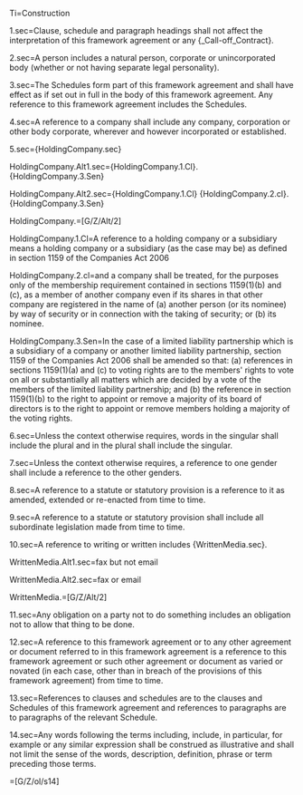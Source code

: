 Ti=Construction

1.sec=Clause, schedule and paragraph headings shall not affect the interpretation of this framework agreement or any {_Call-off_Contract}. 

2.sec=A person includes a natural person, corporate or unincorporated body (whether or not having separate legal personality). 

3.sec=The Schedules form part of this framework agreement and shall have effect as if set out in full in the body of this framework agreement. Any reference to this framework agreement includes the Schedules. 

4.sec=A reference to a company shall include any company, corporation or other body corporate, wherever and however incorporated or established. 

5.sec={HoldingCompany.sec}

HoldingCompany.Alt1.sec={HoldingCompany.1.Cl}. {HoldingCompany.3.Sen}

HoldingCompany.Alt2.sec={HoldingCompany.1.Cl} {HoldingCompany.2.cl}. {HoldingCompany.3.Sen}

HoldingCompany.=[G/Z/Alt/2]

HoldingCompany.1.Cl=A reference to a holding company or a subsidiary means a holding company or a subsidiary (as the case may be) as defined in section 1159 of the Companies Act 2006

HoldingCompany.2.cl=and a company shall be treated, for the purposes only of the membership requirement contained in sections 1159(1)(b) and (c), as a member of another company even if its shares in that other company are registered in the name of (a) another person (or its nominee) by way of security or in connection with the taking of security; or (b) its nominee.

HoldingCompany.3.Sen=In the case of a limited liability partnership which is a subsidiary of a company or another limited liability partnership, section 1159 of the Companies Act 2006 shall be amended so that: (a) references in sections 1159(1)(a) and (c) to voting rights are to the members' rights to vote on all or substantially all matters which are decided by a vote of the members of the limited liability partnership; and (b) the reference in section 1159(1)(b) to the right to appoint or remove a majority of its board of directors is to the right to appoint or remove members holding a majority of the voting rights.

6.sec=Unless the context otherwise requires, words in the singular shall include the plural and in the plural shall include the singular.

7.sec=Unless the context otherwise requires, a reference to one gender shall include a reference to the other genders. 

8.sec=A reference to a statute or statutory provision is a reference to it as amended, extended or re-enacted from time to time.

9.sec=A reference to a statute or statutory provision shall include all subordinate legislation made from time to time.

10.sec=A reference to writing or written includes {WrittenMedia.sec}.

WrittenMedia.Alt1.sec=fax but not email

WrittenMedia.Alt2.sec=fax or email

WrittenMedia.=[G/Z/Alt/2]

11.sec=Any obligation on a party not to do something includes an obligation not to allow that thing to be done.

12.sec=A reference to this framework agreement or to any other agreement or document referred to in this framework agreement is a reference to this framework agreement or such other agreement or document as varied or novated (in each case, other than in breach of the provisions of this framework agreement) from time to time.

13.sec=References to clauses and schedules are to the clauses and Schedules of this framework agreement and references to paragraphs are to paragraphs of the relevant Schedule. 

14.sec=Any words following the terms including, include, in particular, for example or any similar expression shall be construed as illustrative and shall not limit the sense of the words, description, definition, phrase or term preceding those terms.

=[G/Z/ol/s14]
